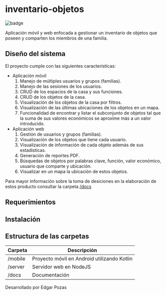 # inventario-objetos

![badge](https://img.shields.io/badge/inventario-v0.0.1-blue)

Aplicación móvil y web enfocada a gestionar un inventario de objetos que poseen
y comparten los miembros de una familia.

## Diseño del sistema

El proyecto cumple con las siguientes características:

* Aplicación móvil
    1. Manejo de múltiples usuarios y grupos (familias).
    2. Manejo de las sesiones de los usuarios.
    3. CRUD de los espacios de la casa y sus funciones.
    4. CRUD de los objetos de la casa.
    5. Visualización de los objetos de la casa por filtros.
    6. Visualización de las últimas ubicaciones de los objetos en un mapa.
    7. Funcionalidad de encontrar y listar el subconjunto de objetos tal que la suma de sus valores económicos se aproxime más a un valor introducido.
* Aplicación web
    1. Gestión de usuarios y grupos (familias).
    2. Visualización de los objetos que tiene cada usuario.
    3. Visualización de información de cada objeto además de sus estadisticas.
    4. Generación de reportes PDF.
    5. Búsquedas de objetos por palabras clave, función, valor económico, usuario que comparte y ubicación.
    6. Visualizar en un mapa la ubicación de estos objetos.

Para mayor información sobre la toma de desiciones en la elaboración de estos producto
consultar la carpeta [/docs](https://github.com/EdgarPozas/)

## Requerimientos


## Instalación

## Estructura de las carpetas

|Carpeta| Descripción|
|------|------|
|/mobile|Proyecto móvil en Android utilizando Kotlin|
|/server|Servidor web en NodeJS|
|/docs|Documentación|


Desarrollado por Edgar Pozas
